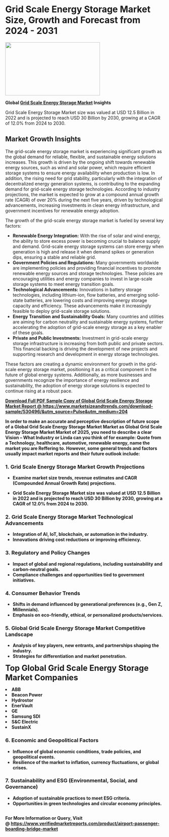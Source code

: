 <H1>Grid Scale Energy Storage Market Size, Growth and Forecast from 2024 - 2031</H1><img class="aligncenter size-medium wp-image-584254" src="https://thirdeyenews.in/wp-content/uploads/2024/09/Global-Market-Research-300x168.jpeg" alt="" width="300" height="168" /><p><strong>Global&nbsp;<a href="https://www.marketsizeandtrends.com/download-sample/530496/&amp;utm_source=Pulse&amp;utm_medium=204">Grid Scale Energy Storage Market</a> Insights</strong></p><p>Grid Scale Energy Storage Market size was valued at USD 12.5 Billion in 2022 and is projected to reach USD 30 Billion by 2030, growing at a CAGR of 12.0% from 2024 to 2030.</p><p><h2>Market Growth Insights</h2> <p>The grid-scale energy storage market is experiencing significant growth as the global demand for reliable, flexible, and sustainable energy solutions increases. This growth is driven by the ongoing shift towards renewable energy sources, such as wind and solar power, which require efficient storage systems to ensure energy availability when production is low. In addition, the rising need for grid stability, particularly with the integration of decentralized energy generation systems, is contributing to the expanding demand for grid-scale energy storage technologies. According to industry projections, the market is expected to grow at a compound annual growth rate (CAGR) of over 20% during the next five years, driven by technological advancements, increasing investments in clean energy infrastructure, and government incentives for renewable energy adoption.</p> <p><strong><a href="#"></a></strong></p> <p>The growth of the grid-scale energy storage market is fueled by several key factors:</p> <ul> <li><strong>Renewable Energy Integration:</strong> With the rise of solar and wind energy, the ability to store excess power is becoming crucial to balance supply and demand. Grid-scale energy storage systems can store energy when generation is high and release it when demand spikes or generation dips, ensuring a stable and reliable grid.</li> <li><strong>Government Policies and Regulations:</strong> Many governments worldwide are implementing policies and providing financial incentives to promote renewable energy sources and storage technologies. These policies are encouraging utilities and energy companies to invest in large-scale storage systems to meet energy transition goals.</li> <li><strong>Technological Advancements:</strong> Innovations in battery storage technologies, including lithium-ion, flow batteries, and emerging solid-state batteries, are lowering costs and improving energy storage capacity and efficiency. These advancements make it increasingly feasible to deploy grid-scale storage solutions.</li> <li><strong>Energy Transition and Sustainability Goals:</strong> Many countries and utilities are aiming for carbon neutrality and sustainable energy systems, further accelerating the adoption of grid-scale energy storage as a key enabler of these goals.</li> <li><strong>Private and Public Investments:</strong> Investment in grid-scale energy storage infrastructure is increasing from both public and private sectors. This financial backing is driving the development of new projects and supporting research and development in energy storage technologies.</li> </ul> <p>These factors are creating a dynamic environment for growth in the grid-scale energy storage market, positioning it as a critical component in the future of global energy systems. Additionally, as more businesses and governments recognize the importance of energy resilience and sustainability, the adoption of energy storage solutions is expected to continue rising at a robust pace.</p> <p><strong><a href="#"></p><p><span class=""><strong>Download Full PDF Sample Copy of Global Grid Scale Energy Storage Market Report</strong> @ <a href="https://www.marketsizeandtrends.com/download-sample/530496/&amp;utm_source=Pulse&amp;utm_medium=204" target="_blank">https://www.marketsizeandtrends.com/download-sample/530496/&amp;utm_source=Pulse&amp;utm_medium=204</a></span></p><p>In order to make an accurate and perceptive description of future scope of a Global&nbsp;Grid Scale Energy Storage Market Market as Global&nbsp;Grid Scale Energy Storage Market Market of 2025, you need to describe a clear Vision &ndash; What Industry or Linda can you think of for example: Quote from a Technology, healthcare, automotive, renewable energy, name the market you are Reffering to. However, some general trends and factors usually impact market reports and their future outlook include:</p><h3>1.&nbsp;<strong>Grid Scale Energy Storage Market Growth Projections</strong></h3><ul><li>Examine market size trends, revenue estimates and CAGR (Compounded Annual Growth Rate) projections.</li><li><p>Grid Scale Energy Storage Market size was valued at USD 12.5 Billion in 2022 and is projected to reach USD 30 Billion by 2030, growing at a CAGR of 12.0% from 2024 to 2030.</p></li></ul><h3>2.&nbsp;<strong>Grid Scale Energy Storage Market Technological Advancements</strong></h3><ul><li>Integration of AI, IoT, blockchain, or automation in the industry.</li><li>Innovations driving cost reductions or improving efficiency.</li></ul><h3>3.&nbsp;<strong>Regulatory and Policy Changes</strong></h3><ul><li>Impact of global and regional regulations, including sustainability and carbon-neutral goals.</li><li>Compliance challenges and opportunities tied to government initiatives.</li></ul><h3>4.&nbsp;<strong>Consumer Behavior Trends</strong></h3><ul><li>Shifts in demand influenced by generational preferences (e.g., Gen Z, Millennials).</li><li>Emphasis on eco-friendly, ethical, or personalized products/services.</li></ul><h3>5.&nbsp;<strong>Global Grid Scale Energy Storage Market Competitive Landscape</strong></h3><ul><li>Analysis of key players, new entrants, and partnerships shaping the industry.</li><li>Strategies for differentiation and market penetration.</li></ul><p data-pm-slice="1 1 []"><span style="color: inherit; font-family: inherit; font-size: 25px;">Top Global Grid Scale Energy Storage Market Companies</span></p><div class="" data-test-id=""><p><li>ABB</li><li> Beacon Power</li><li> Hydrostor</li><li> EnerVault</li><li> GE</li><li> Samsung SDI</li><li> S&C Electric</li><li> SustainX</li></p></div><h3>6.&nbsp;<strong>Economic and Geopolitical Factors</strong></h3><ul><li>Influence of global economic conditions, trade policies, and geopolitical events.</li><li>Resilience of the market to inflation, currency fluctuations, or global crises.</li></ul><h3>7.&nbsp;<strong>Sustainability and ESG (Environmental, Social, and Governance)</strong></h3><ul><li>Adoption of sustainable practices to meet ESG criteria.</li><li>Opportunities in green technologies and circular economy principles.</li></ul><h2><strong style="font-size: 14px;">For More Information or Query, Visit @&nbsp;</strong><a style="background-color: #ffffff; font-size: 14px;" href="https://www.marketsizeandtrends.com/report/grid-scale-energy-storage-market/" target="_blank">https://www.verifiedmarketreports.com/product/airport-passenger-boarding-bridge-market</a></h2>
